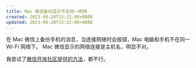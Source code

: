 ```yaml
---
title: Mac 微信备份显示不在同一网络
created: 2023-09-20T15:22:00+0800
updated: 2023-09-20T15:22:00+0800
---
```



在 Mac 微信上备份手机的消息，当连接网络时会报错，Mac 电脑和手机不在同一 Wi-Fi 网络下。
Mac 微信显示的网络连接是主机名，明显不对。

我尝试了[微信开放社区提供的方法](https://developers.weixin.qq.com/community/develop/doc/000cccdfccc4882747cbb4ad056800)，都不行。

